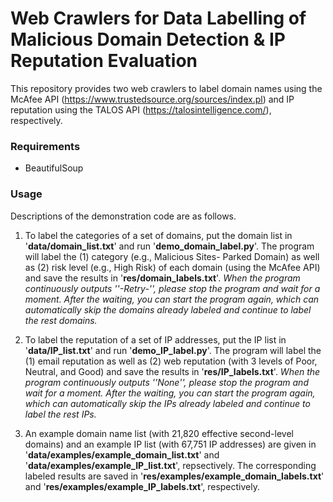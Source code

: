 # Web Crawlers for Data Labelling of Malicious Domain Detection \& IP Reputation Evaluation

This repository provides two web crawlers to label domain names using the McAfee API (https://www.trustedsource.org/sources/index.pl) and IP reputation using the TALOS API (https://talosintelligence.com/), respectively.

### Requirements
* BeautifulSoup

### Usage
Descriptions of the demonstration code are as follows.

1. To label the categories of a set of domains, put the domain list in '**data/domain_list.txt**' and run '**demo_domain_label.py**'. The program will label the (1) category (e.g., Malicious Sites- Parked Domain) as well as (2) risk level (e.g., High Risk) of each domain (using the McAfee API) and save the results in '**res/domain_labels.txt**'. *When the program continuously outputs ''-Retry-'', please stop the program and wait for a moment. After the waiting, you can start the program again, which can automatically skip the domains already labeled and continue to label the rest domains.* 

2. To label the reputation of a set of IP addresses, put the IP list in '**data/IP_list.txt**' and run '**demo_IP_label.py**'. The program will label the (1) email reputation as well as (2) web reputation (with 3 levels of Poor, Neutral, and Good) and save the results in '**res/IP_labels.txt**'. *When the program continuously outputs ''None'', please stop the program and wait for a moment. After the waiting, you can start the program again, which can automatically skip the IPs already labeled and continue to label the rest IPs.*

3. An example domain name list (with 21,820 effective second-level domains) and an example IP list (with 67,751 IP addresses) are given in '**data/examples/example_domain_list.txt**' and '**data/examples/example_IP_list.txt**', repsectively. The corresponding labeled results are saved in '**res/examples/example_domain_labels.txt**' and '**res/examples/example_IP_labels.txt**', respectively.

